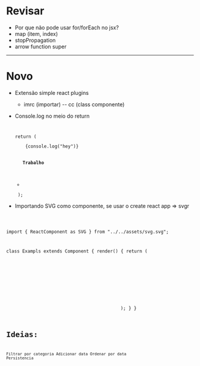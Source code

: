 # Revisar

- Por que não pode usar for/forEach no jsx?
- map (item, index)
- stopPropagation
- arrow function super
---

# Novo

- Extensão simple react plugins
  - imrc (importar)
    -- cc (class componente)
- Console.log no meio do return
  <code>

    return ( 
        <ul>
          {console.log("hey")}
          <div>
            <h4>Trabalho</h4>
          </div>
          <li>
            <CardNota />
          </li>
        </ul>
      );
  </code>

- Importando SVG como componente, se usar o create react app => svgr
 <code>
 
  import { ReactComponent as SVG } from "../../assets/svg.svg";

  class Exampls extends Component {
    render() {
      return (
            <SVG />
        );
    }
  }
<code>

# Ideias:
Filtrar por categoria
Adicionar data
Ordenar por data
Persistencia


